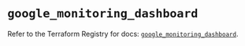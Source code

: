 # `google_monitoring_dashboard`

Refer to the Terraform Registry for docs: [`google_monitoring_dashboard`](https://registry.terraform.io/providers/hashicorp/google-beta/6.13.0/docs/resources/google_monitoring_dashboard).
